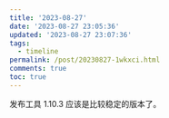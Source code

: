 ```yaml
---
title: '2023-08-27'
date: '2023-08-27 23:05:36'
updated: '2023-08-27 23:07:36'
tags:
  - timeline
permalink: /post/20230827-1wkxci.html
comments: true
toc: true
---
```



发布工具 1.10.3 应该是比较稳定的版本了。

‍

